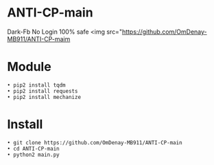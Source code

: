# ANTI-CP-main
Dark-Fb No Login 100% safe
<img src="https://github.com/OmDenay-MB911/ANTI-CP-maim
# Module
```
• pip2 install tqdm
• pip2 install requests
• pip2 install mechanize
```
# Install
```
• git clone https://github.com/OmDenay-MB911/ANTI-CP-main
• cd ANTI-CP-main
• python2 main.py
```